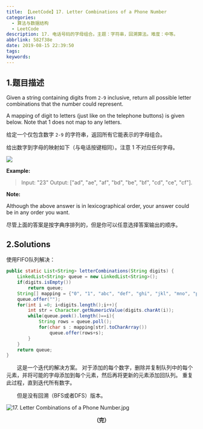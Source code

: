 ```yaml
---
title: 【LeetCode】17. Letter Combinations of a Phone Number
categories:
  - 算法与数据结构
  - LeetCode
description: 17. 电话号码的字母组合。主题：字符串，回溯算法。难度：中等。
abbrlink: 582f38e
date: 2019-08-15 22:39:50
tags:
keywords:
---
```


## 1.题目描述

Given a string containing digits from `2-9` inclusive, return all possible letter combinations that the number could represent.

A mapping of digit to letters (just like on the telephone buttons) is given below. Note that 1 does not map to any letters.

给定一个仅包含数字 `2-9` 的字符串，返回所有它能表示的字母组合。

给出数字到字母的映射如下（与电话按键相同）。注意 1 不对应任何字母。

![](http://ww1.sinaimg.cn/large/75a4a8eegy1g60qw5cl7dj20dv0ckdhp.jpg)

**Example:**

> Input: "23"
> Output: ["ad", "ae", "af", "bd", "be", "bf", "cd", "ce", "cf"].

**Note:**

Although the above answer is in lexicographical order, your answer could be in any order you want.

尽管上面的答案是按字典序排列的，但是你可以任意选择答案输出的顺序。

## 2.Solutions

使用FIFO队列解决：

~~~java
public static List<String> letterCombinations(String digits) {
    LinkedList<String> queue = new LinkedList<String>();
    if(digits.isEmpty()) 
        return queue;
    String[] mapping = {"0", "1", "abc", "def", "ghi", "jkl", "mno", "pqrs", "tuv", "wxyz"};
    queue.offer("");
    for(int i =0; i<digits.length();i++){
        int str = Character.getNumericValue(digits.charAt(i));
        while(queue.peek().length()==i){
            String rows = queue.poll();
            for(char s : mapping[str].toCharArray())
                queue.offer(rows+s);
        }
    }
    return queue;
}
~~~

　　这是一个迭代的解决方案。 对于添加的每个数字，删除并复制队列中的每个元素，并将可能的字母添加到每个元素，然后再将更新的元素添加回队列。 重复此过程，直到迭代所有数字。

　　但是没有回溯（BFS或者DFS）版本。

![17. Letter Combinations of a Phone Number.jpg](http://ww1.sinaimg.cn/large/75a4a8eegy1g6of42l95ej21340jpju2.jpg)

<center><font style="font-weight:bold">（完）</font></center>
